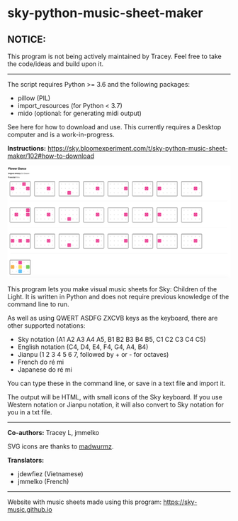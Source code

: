 # sky-python-music-sheet-maker

## NOTICE:

This program is not being actively maintained by Tracey. Feel free to take the code/ideas and build upon it.

***

The script requires Python >= 3.6 and the following packages:
* pillow (PIL)
* import_resources (for Python < 3.7)
* mido (optional: for generating midi output)

See here for how to download and use. This currently requires a Desktop computer and is a work-in-progress.

**Instructions:** https://sky.bloomexperiment.com/t/sky-python-music-sheet-maker/102#how-to-download

![Flower Dance intro music sheet](https://raw.githubusercontent.com/sky-music/sky-python-music-sheet-maker/master/images/flower_dance_intro.png)

This program lets you make visual music sheets for Sky: Children of the Light. It is written in Python and does not require previous knowledge of the command line to run. 

As well as using QWERT ASDFG ZXCVB keys as the keyboard, there are other supported notations:

- Sky notation (A1 A2 A3 A4 A5, B1 B2 B3 B4 B5, C1 C2 C3 C4 C5)
- English notation (C4, D4, E4, F4, G4, A4, B4)
- Jianpu (1 2 3 4 5 6 7, followed by + or - for octaves)
- French do ré mi
- Japanese do ré mi

You can type these in the command line, or save in a text file and import it. 

The output will be HTML, with small icons of the Sky keyboard. If you use Western notation or Jianpu notation, it will also convert to Sky notation for you in a txt file.

***

**Co-authors:** Tracey L, jmmelko

SVG icons are thanks to [madwurmz](http://madwurmz.com).

**Translators:**

- jdewfiez (Vietnamese)
- jmmelko (French)

***

Website with music sheets made using this program: https://sky-music.github.io
